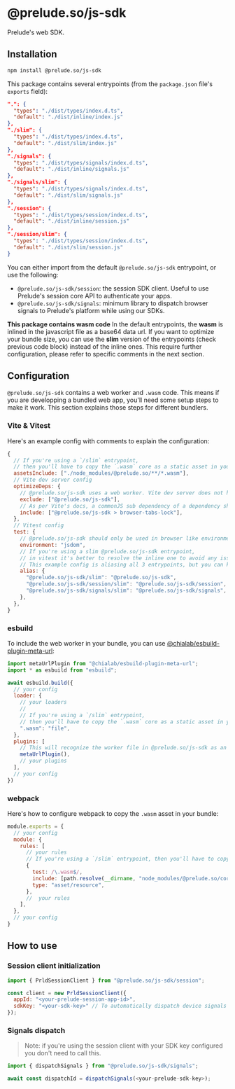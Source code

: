 # @prelude.so/js-sdk

Prelude's web SDK.

## Installation

```bash
npm install @prelude.so/js-sdk
```

This package contains several entrypoints (from the `package.json` file's `exports` field):

```JSON
".": {
  "types": "./dist/types/index.d.ts",
  "default": "./dist/inline/index.js"
},
"./slim": {
  "types": "./dist/types/index.d.ts",
  "default": "./dist/slim/index.js"
},
"./signals": {
  "types": "./dist/types/signals/index.d.ts",
  "default": "./dist/inline/signals.js"
},
"./signals/slim": {
  "types": "./dist/types/signals/index.d.ts",
  "default": "./dist/slim/signals.js"
},
"./session": {
  "types": "./dist/types/session/index.d.ts",
  "default": "./dist/inline/session.js"
},
"./session/slim": {
  "types": "./dist/types/session/index.d.ts",
  "default": "./dist/slim/session.js"
}
```

You can either import from the default `@prelude.so/js-sdk` entrypoint, or use the following:
- `@prelude.so/js-sdk/session`: the session SDK client. Useful to use Prelude's session core API to authenticate your apps.
- `@prelude.so/js-sdk/signals`: minimum library to dispatch browser signals to Prelude's platform while using our SDKs.

**This package contains **wasm** code**
In the default entrypoints, the **wasm** is inlined in the javascript file as a base64 data url.
If you want to optimize your bundle size, you can use the **slim** version of the entrypoints (check previous code block) instead of the inline ones.
This require further configuration, please refer to specific comments in the next section.

## Configuration

`@prelude.so/js-sdk` contains a web worker and `.wasm` code. This means if you are developping a bundled web app, you'll need some setup steps to make it work. This section explains those steps for different bundlers.

### Vite & Vitest

Here's an example config with comments to explain the configuration:

```javascript
{
  // If you're using a `/slim` entrypoint,
  // then you'll have to copy the `.wasm` core as a static asset in your bundle.
  assetsInclude: ["./node_modules/@prelude.so/**/*.wasm"],
  // Vite dev server config
  optimizeDeps: {
    // @prelude.so/js-sdk uses a web worker. Vite dev server does not handle optimization of web worker files.
    exclude: ["@prelude.so/js-sdk"],
    // As per Vite's docs, a commonJS sub dependency of a dependency should be optimized.
    include: ["@prelude.so/js-sdk > browser-tabs-lock"],
  },
  // Vitest config
  test: {
    // @prelude.so/js-sdk should only be used in browser like environments.
    environment: "jsdom",
    // If you're using a slim @prelude.so/js-sdk entrypoint,
    // in vitest it's better to resolve the inline one to avoid any issue with the `.wasm` asset.
    // This example config is aliasing all 3 entrypoints, but you can keep only the ones you need.
    alias: {
      "@prelude.so/js-sdk/slim": "@prelude.so/js-sdk",
      "@prelude.so/js-sdk/session/slim": "@prelude.so/js-sdk/session",
      "@prelude.so/js-sdk/signals/slim": "@prelude.so/js-sdk/signals",
    },
  },
}
```

### esbuild

To include the web worker in your bundle, you can use [@chialab/esbuild-plugin-meta-url](npmjs.com/package/@chialab/esbuild-plugin-meta-url):

```javascript
import metaUrlPlugin from "@chialab/esbuild-plugin-meta-url";
import * as esbuild from "esbuild";

await esbuild.build({
  // your config
  loader: {
    // your loaders
    //
    // If you're using a `/slim` entrypoint,
    // then you'll have to copy the `.wasm` core as a static asset in your bundle.
    ".wasm": "file",
  },
  plugins: [
    // This will recognize the worker file in @prelude.so/js-sdk as an entrypoint and bundle it
    metaUrlPlugin(),
    // your plugins
  ],
  // your config
})
```

### webpack

Here's how to configure webpack to copy the `.wasm` asset in your bundle:

```javascript
module.exports = {
  // your config
  module: {
    rules: [
      // your rules
      // If you're using a `/slim` entrypoint, then you'll have to copy the `.wasm` core as a static asset in your bundle.
      {
        test: /\.wasm$/,
        include: [path.resolve(__dirname, "node_modules/@prelude.so/core")],
        type: "asset/resource",
      },
      //  your rules
    ],
  },
  // your config
}
```

## How to use

### Session client initialization

```javascript
import { PrldSessionClient } from "@prelude.so/js-sdk/session";

const client = new PrldSessionClient({
  appId: "<your-prelude-session-app-id>",
  sdkKey: "<your-sdk-key>" // To automatically dispatch device signals upon login
});
```

### Signals dispatch

> Note: if you're using the session client with your SDK key configured you don't need to call this.

```javascript
import { dispatchSignals } from "@prelude.so/js-sdk/signals";

await const dispatchId = dispatchSignals(<your-prelude-sdk-key>);
```

